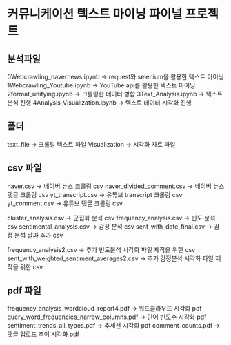 
# 커뮤니케이션 텍스트 마이닝 파이널 프로젝트

## 분석파일

0Webcrawling_navernews.ipynb -> request와 selenium을 활용한 텍스트 마이닝
1Webcrawling_Youtube.ipynb -> YouTube api를 활용한 텍스트 마이닝
2format_unifying.ipynb -> 크롤링한 데이터 병합
3Text_Analysis.ipynb -> 텍스트 분석 진행
4Analysis_Visualization.ipynb -> 텍스트 데이터 시각화 진행

## 폴더 

text_file -> 크롤링 텍스트 파일
Visualization -> 시각화 자료 파일

## csv 파일

naver.csv -> 네이버 뉴스 크롤링 csv
naver_divided_comment.csv -> 네이버 뉴스 댓글 크롤링 csv
yt_transcript.csv -> 유튜브 transcript 크롤링 csv
yt_comment.csv -> 유튜브 댓글 크롤링 csv

cluster_analysis.csv -> 군집화 분석 csv
frequency_analysis.csv -> 빈도 분석 csv
sentimental_analysis.csv -> 감정 분석 csv
sent_with_date_final.csv -> 감정 분석 날짜 추가 csv

frequency_analysis2.csv -> 추가 빈도분석 시각화 파일 제작을 위한 csv
sent_with_weighted_sentiment_averages2.csv -> 추가 감정분석 시각화 파일 제작을 위한 csv

## pdf 파일
frequency_analysis_wordcloud_report4.pdf -> 워드클라우드 시각화 pdf
query_word_frequencies_narrow_columns.pdf -> 단어 빈도수 시각화 pdf
sentiment_trends_all_types.pdf -> 추세선 시각화 pdf 
comment_counts.pdf -> 댓글 업로드 추이 시각화 pdf